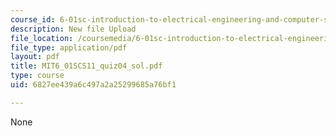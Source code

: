 ```yaml
---
course_id: 6-01sc-introduction-to-electrical-engineering-and-computer-science-i-spring-2011
description: New file Upload
file_location: /coursemedia/6-01sc-introduction-to-electrical-engineering-and-computer-science-i-spring-2011/6827ee439a6c497a2a25299685a76bf1_MIT6_01SCS11_quiz04_sol.pdf
file_type: application/pdf
layout: pdf
title: MIT6_01SCS11_quiz04_sol.pdf
type: course
uid: 6827ee439a6c497a2a25299685a76bf1

---
```

None